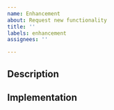 ```yaml
---
name: Enhancement
about: Request new functionality
title: ''
labels: enhancement
assignees: ''

---
```


## Description

## Implementation
